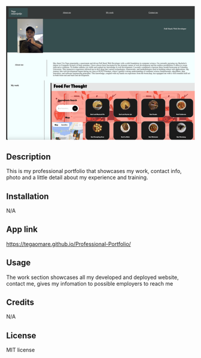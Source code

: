 <img src="./assets/images/webpage.png" alt="portfolio webpage picture" >

## Description

This is my professional portfolio that showcases my work, contact info, photo and a little detail about my experience and training.

## Installation

N/A

## App link

https://tegaomare.github.io/Professional-Portfolio/

## Usage

The work section showcases all my developed and deployed website, contact me, gives my infomation to possible employers to reach me

## Credits

N/A

## License

MIT license
